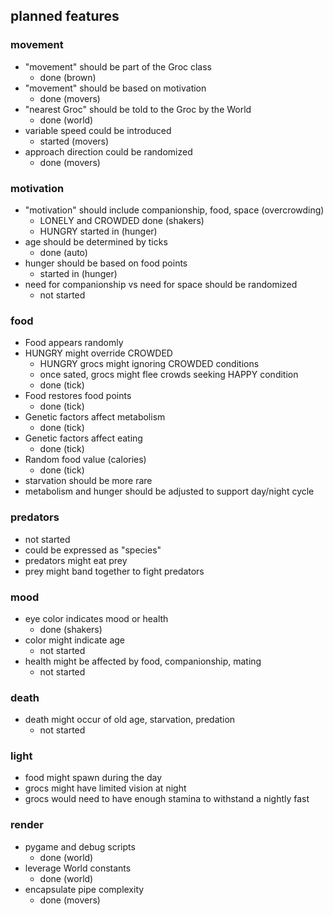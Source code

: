 ## planned features
 
### movement

- "movement" should be part of the Groc class
  - done (brown)
- "movement" should be based on motivation
  - done (movers)
- "nearest Groc" should be told to the Groc by the World
  - done (world)
- variable speed could be introduced
  - started (movers)
- approach direction could be randomized
  - done (movers)

### motivation
- "motivation" should include companionship, food, space (overcrowding)
  - LONELY and CROWDED done (shakers)
  - HUNGRY started in (hunger)
- age should be determined by ticks
  - done (auto)
- hunger should be based on food points
  - started in (hunger)
- need for companionship vs need for space should be randomized
  - not started

### food

- Food appears randomly
- HUNGRY might override CROWDED
  - HUNGRY grocs might ignoring CROWDED conditions
  - once sated, grocs might flee crowds seeking HAPPY condition
  - done (tick)
- Food restores food points
  - done (tick)
- Genetic factors affect metabolism
  - done (tick)
- Genetic factors affect eating
  - done (tick)
- Random food value (calories)
  - done (tick)
- starvation should be more rare
- metabolism and hunger should be adjusted to support day/night cycle

### predators
  - not started
- could be expressed as "species"
- predators might eat prey
- prey might band together to fight predators

### mood
- eye color indicates mood or health
  - done (shakers)
- color might indicate age
  - not started
- health might be affected by food, companionship, mating
  - not started

### death
- death might occur of old age, starvation, predation
  - not started

### light
- food might spawn during the day
- grocs might have limited vision at night
- grocs would need to have enough stamina to withstand a nightly fast

### render
- pygame and debug scripts
  - done (world)
- leverage World constants
  - done (world)
- encapsulate pipe complexity 
  - done (movers)
